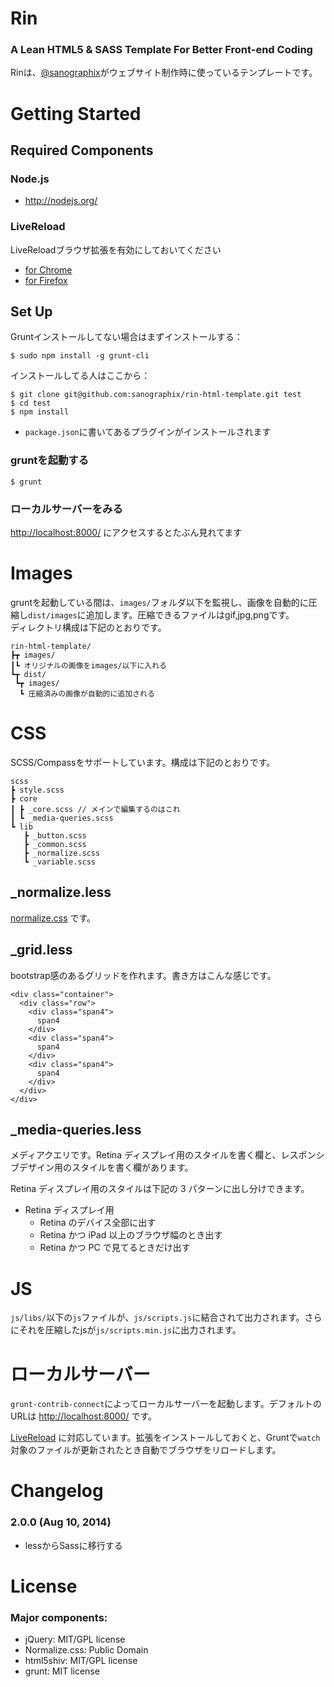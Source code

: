 # Rin

### A Lean HTML5 & SASS Template For Better Front-end Coding

Rinは、[@sanographix](http://twitter.com/sanographix)がウェブサイト制作時に使っているテンプレートです。

# Getting Started

## Required Components

### Node.js

- <http://nodejs.org/>

### LiveReload

LiveReloadブラウザ拡張を有効にしておいてください

- [for Chrome](https://chrome.google.com/webstore/detail/livereload/jnihajbhpnppcggbcgedagnkighmdlei)
- [for Firefox](https://addons.mozilla.org/ja/firefox/addon/livereload/)

## Set Up

Gruntインストールしてない場合はまずインストールする：

    $ sudo npm install -g grunt-cli

インストールしてる人はここから：

    $ git clone git@github.com:sanographix/rin-html-template.git test
    $ cd test
    $ npm install

- `package.json`に書いてあるプラグインがインストールされます

### gruntを起動する

    $ grunt

### ローカルサーバーをみる

<http://localhost:8000/> にアクセスするとたぶん見れてます

# Images

gruntを起動している間は、`images/`フォルダ以下を監視し、画像を自動的に圧縮し`dist/images`に追加します。圧縮できるファイルはgif,jpg,pngです。  
ディレクトリ構成は下記のとおりです。

	rin-html-template/
	┣┳ images/
	┃┗ オリジナルの画像をimages/以下に入れる
	┗┳ dist/
	 ┗┳ images/
	  ┗ 圧縮済みの画像が自動的に追加される
	 
# CSS

SCSS/Compassをサポートしています。構成は下記のとおりです。

	scss
	┣ style.scss
	┣ core
	┃ ┣ _core.scss // メインで編集するのはこれ
	┃ ┗ _media-queries.scss	 
	┗ lib 
	   ┣ _button.scss
	   ┣ _common.scss 
	   ┣ _normalize.scss
       ┗ _variable.scss

## _normalize.less


[normalize.css](http://necolas.github.io/normalize.css/) です。


## _grid.less

bootstrap感のあるグリッドを作れます。書き方はこんな感じです。

    <div class="container">
      <div class="row">
        <div class="span4">
          span4
        </div>
        <div class="span4">
          span4
        </div>
        <div class="span4">
          span4
        </div>
      </div>
    </div>

## _media-queries.less
  
メディアクエリです。Retina ディスプレイ用のスタイルを書く欄と、レスポンシブデザイン用のスタイルを書く欄があります。

Retina ディスプレイ用のスタイルは下記の 3 パターンに出し分けできます。

* Retina ディスプレイ用
	* Retina のデバイス全部に出す
	* Retina かつ iPad 以上のブラウザ幅のとき出す
	* Retina かつ PC で見てるときだけ出す
   

# JS

`js/libs/`以下の`js`ファイルが、`js/scripts.js`に結合されて出力されます。さらにそれを圧縮したjsが`js/scripts.min.js`に出力されます。


# ローカルサーバー

`grunt-contrib-connect`によってローカルサーバーを起動します。デフォルトのURLは <http://localhost:8000/> です。

[LiveReload](https://chrome.google.com/webstore/detail/livereload/jnihajbhpnppcggbcgedagnkighmdlei/related) に対応しています。拡張をインストールしておくと、Gruntで`watch`対象のファイルが更新されたとき自動でブラウザをリロードします。

# Changelog

### 2.0.0 (Aug 10, 2014)

* lessからSassに移行する


# License

### Major components:

* jQuery: MIT/GPL license
* Normalize.css: Public Domain
* html5shiv: MIT/GPL license
* grunt: MIT license